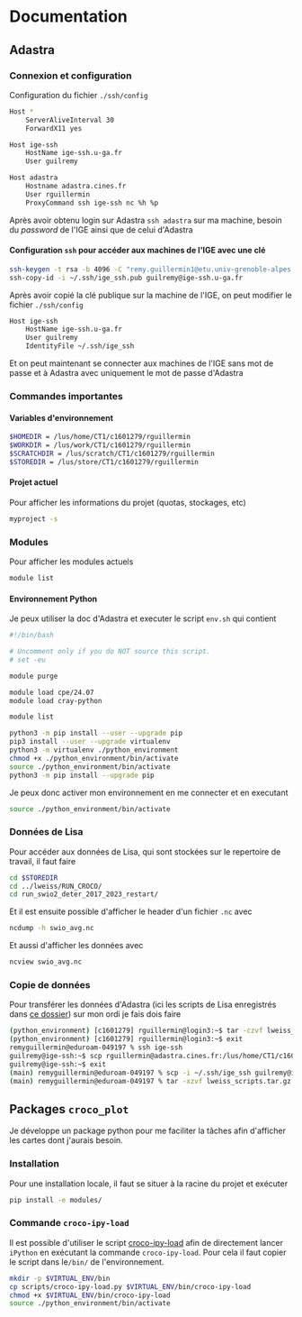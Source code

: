 # Documentation
## Adastra
### Connexion et configuration
Configuration du fichier `./ssh/config`
```bash
Host *
	ServerAliveInterval 30
	ForwardX11 yes

Host ige-ssh
	HostName ige-ssh.u-ga.fr
	User guilremy

Host adastra
	Hostname adastra.cines.fr
	User rguillermin
	ProxyCommand ssh ige-ssh nc %h %p  
```
Après avoir obtenu login sur Adastra
`ssh adastra` sur ma machine, besoin du *password* de l'IGE ainsi que de celui d'Adastra
#### Configuration `ssh` pour accéder aux machines de l'IGE avec une clé
```bash
ssh-keygen -t rsa -b 4096 -C "remy.guillermin1@etu.univ-grenoble-alpes.fr" -f ~/.ssh/ige_ssh
ssh-copy-id -i ~/.ssh/ige_ssh.pub guilremy@ige-ssh.u-ga.fr
```

Après avoir copié la clé publique sur la machine de l'IGE, on peut modifier le fichier `./ssh/config`
```bash
Host ige-ssh
	HostName ige-ssh.u-ga.fr
	User guilremy
	IdentityFile ~/.ssh/ige_ssh
```

Et on peut maintenant se connecter aux machines de l'IGE sans mot de passe et à Adastra avec uniquement le mot de passe d'Adastra

### Commandes importantes
#### Variables d'environnement 
```bash
$HOMEDIR = /lus/home/CT1/c1601279/rguillermin
$WORKDIR = /lus/work/CT1/c1601279/rguillermin
$SCRATCHDIR = /lus/scratch/CT1/c1601279/rguillermin
$STOREDIR = /lus/store/CT1/c1601279/rguillermin
```

#### Projet actuel
Pour afficher les informations du projet (quotas, stockages, etc)
```bash
myproject -s
```

### Modules
Pour afficher les modules actuels
```bash
module list
```

#### Environnement Python
Je peux utiliser la doc d'Adastra et executer le script `env.sh` qui contient
```bash
#!/bin/bash

# Uncomment only if you do NOT source this script.
# set -eu

module purge

module load cpe/24.07
module load cray-python

module list

python3 -m pip install --user --upgrade pip
pip3 install --user --upgrade virtualenv
python3 -m virtualenv ./python_environment
chmod +x ./python_environment/bin/activate
source ./python_environment/bin/activate
python3 -m pip install --upgrade pip
```

Je peux donc activer mon environnement en me connecter et en executant
```bash
source ./python_environment/bin/activate
```


### Données de Lisa
Pour accéder aux données de Lisa, qui sont stockées sur le repertoire de travail, il faut faire
```bash
cd $STOREDIR
cd ../lweiss/RUN_CROCO/
cd run_swio2_deter_2017_2023_restart/
```

Et il est ensuite possible d'afficher le header d'un fichier `.nc` avec
```bash
ncdump -h swio_avg.nc 
```

Et aussi d'afficher les données avec
```bash
ncview swio_avg.nc
```

### Copie de données
Pour transférer les données d'Adastra (ici les scripts de Lisa enregistrés dans [ce dossier](../scripts/lweiss_scripts/)) sur mon ordi je fais dois faire
```bash
(python_environment) [c1601279] rguillermin@login3:~$ tar -czvf lweiss_scripts.tar.gz ../lweiss/PYTHON/scripts/*/*.py
(python_environment) [c1601279] rguillermin@login3:~$ exit
remyguillermin@eduroam-049197 % ssh ige-ssh
guilremy@ige-ssh:~$ scp rguillermin@adastra.cines.fr:/lus/home/CT1/c1601279/rguillermin/lweiss_scripts.tar.gz .
guilremy@ige-ssh:~$ exit
(main) remyguillermin@eduroam-049197 % scp -i ~/.ssh/ige_ssh guilremy@ige-ssh.u-ga.fr:lweiss_scripts.tar.gz .
(main) remyguillermin@eduroam-049197 % tar -xzvf lweiss_scripts.tar.gz
```

## Packages `croco_plot`
Je développe un package python pour me faciliter la tâches afin d'afficher les cartes dont j'aurais besoin.

### Installation
Pour une installation locale, il faut se situer à la racine du projet et exécuter 
```bash
pip install -e modules/
```

### Commande `croco-ipy-load`
Il est possible d'utiliser le script [croco-ipy-load](../scripts/croco-ipy-load.py) afin de directement lancer `iPython` en exécutant la commande `croco-ipy-load`. Pour cela il faut copier le script dans le`/bin/` de l'environnement.
```bash
mkdir -p $VIRTUAL_ENV/bin 
cp scripts/croco-ipy-load.py $VIRTUAL_ENV/bin/croco-ipy-load
chmod +x $VIRTUAL_ENV/bin/croco-ipy-load
source ./python_environment/bin/activate
```